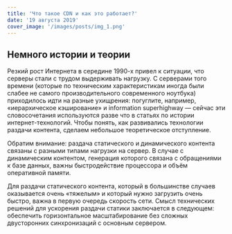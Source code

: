 ```yaml
---
title: 'Что такое CDN и как это работает?'
date: '19 августа 2019'
cover_image: '/images/posts/img_1.png'
---
```

## Немного истории и теории

Резкий рост Интернета в середине 1990-х привел к ситуации, что серверы стали с трудом выдерживать нагрузку. С серверами того времени (которые по техническим характеристикам иногда были слабее не самого производительного современного ноутбука) приходилось идти на разные ухищрения: погуглите, например, «‎иерархическое кэширование» и information superhighway ― сейчас эти словосочетания используются разве что в статьях по истории интернет-технологий. Чтобы понять, как развивались технологии раздачи контента, сделаем небольшое теоретическое отступление.

Обратим внимание: раздача статического и динамического контента связаны с разными типами нагрузки на сервер. В случае с динамическим контентом, генерация которого связана с обращениями к базе данных, важны быстродействие процессора и объём оперативной памяти.

Для раздачи статического контента, который в большинстве случаев оказывается очень «‎тяжелым»‎ и который нужно загрузить очень быстро, важна в первую очередь скорость сети. Смысл технических решений для ускорения раздачи статики заключается в следующем: обеспечить горизонтальное масштабирование без сложных двусторонних синхронизаций с основным сервером.